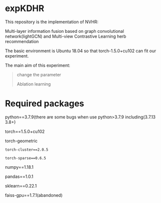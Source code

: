 # expKDHR

This repository is the implementation of NVHR:

Multi-layer information fusion based on graph convolutional network(lightGCN) and Multi-view Contrastive Learning herb recommendation

The basic environment is Ubuntu 18.04 so that torch-1.5.0+cu102 can fit our experiment.

The main aim of this experiment:

>change the parameter
>
>Ablation learning

# Required packages

python==3.7.9(there are some bugs when use python>3.7.9 including(3.7.13 3.8+)

torch==1.5.0+cu102

torch-geometric

    torch-cluster==2.0.5

    torch-sparse==0.6.5

numpy==1.18.1

pandas==1.0.1

sklearn==0.22.1

faiss-gpu==1.7.1(abandoned)
